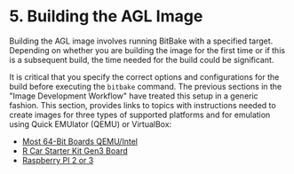 # 5. Building the AGL Image

Building the AGL image involves running BitBake with a specified target.
Depending on whether you are building the image for the first time or if this
is a subsequent build, the time needed for the build could be significant.

It is critical that you specify the correct options and configurations for the
build before executing the `bitbake` command.
The previous sections in the "Image Development Workflow" have treated this setup
in a generic fashion.
This section, provides links to topics with instructions needed to create images for
three types of supported platforms and for emulation using Quick EMUlator (QEMU)
or VirtualBox:

* [Most 64-Bit Boards QEMU/Intel](./machines/qemu.html)
* [R Car Starter Kit Gen3 Board](./machines/renesas.html)
* [Raspberry PI 2 or 3](./machines/raspberrypi.html)
